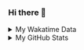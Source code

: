### Hi there 👋

<!--
**cdfmlr/cdfmlr** is a ✨ _special_ ✨ repository because its `README.md` (this file) appears on your GitHub profile.

Here are some ideas to get you started:

- 🔭 I’m currently working on ...
- 🌱 I’m currently learning ...
- 👯 I’m looking to collaborate on ...
- 🤔 I’m looking for help with ...
- 💬 Ask me about ...
- 📫 How to reach me: ...
- 😄 Pronouns: ...
- ⚡ Fun fact: ...
-->

<details>

<summary>My Wakatime Data</summary>

<!--START_SECTION:waka-->
![Lines of code](https://img.shields.io/badge/From%20Hello%20World%20I%27ve%20Written-575%20Thousand%20lines%20of%20code-blue)

**🐱 My GitHub Data** 

> 🏆 10 Contributions in the Year 2022
 > 
> 📦 295.2 kB Used in GitHub's Storage 
 > 
> 🚫 Not Opted to Hire
 > 
> 📜 41 Public Repositories 
 > 
> 🔑 6 Private Repositories  
 > 
**I'm an Early 🐤** 

```text
🌞 Morning    75 commits     █████░░░░░░░░░░░░░░░░░░░░   23.22% 
🌆 Daytime    154 commits    ████████████░░░░░░░░░░░░░   47.68% 
🌃 Evening    84 commits     ██████░░░░░░░░░░░░░░░░░░░   26.01% 
🌙 Night      10 commits     ░░░░░░░░░░░░░░░░░░░░░░░░░   3.1%

```
📅 **I'm Most Productive on Friday** 

```text
Monday       32 commits     ██░░░░░░░░░░░░░░░░░░░░░░░   9.91% 
Tuesday      34 commits     ██░░░░░░░░░░░░░░░░░░░░░░░   10.53% 
Wednesday    40 commits     ███░░░░░░░░░░░░░░░░░░░░░░   12.38% 
Thursday     57 commits     ████░░░░░░░░░░░░░░░░░░░░░   17.65% 
Friday       59 commits     ████░░░░░░░░░░░░░░░░░░░░░   18.27% 
Saturday     49 commits     ███░░░░░░░░░░░░░░░░░░░░░░   15.17% 
Sunday       52 commits     ████░░░░░░░░░░░░░░░░░░░░░   16.1%

```


📊 **This Week I Spent My Time On** 

```text
⌚︎ Time Zone: Asia/Shanghai

```

**I Mostly Code in Go** 

```text
Go                       10 repos            ██████░░░░░░░░░░░░░░░░░░░   24.39% 
Python                   9 repos             █████░░░░░░░░░░░░░░░░░░░░   21.95% 
Jupyter Notebook         5 repos             ███░░░░░░░░░░░░░░░░░░░░░░   12.2% 
Java                     4 repos             ██░░░░░░░░░░░░░░░░░░░░░░░   9.76% 
HTML                     2 repos             █░░░░░░░░░░░░░░░░░░░░░░░░   4.88%

```



 Last Updated on 16/01/2022
<!--END_SECTION:waka-->

</details>

<details>
 
 <summary>My GitHub Stats</summary>

[![CDFMLR's github stats](https://github-readme-stats.vercel.app/api?username=cdfmlr&count_private=true&show_icons=true)](https://github.com/anuraghazra/github-readme-stats)

</details>
